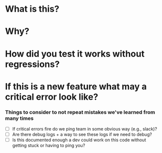 # What is this?

# Why?

# How did you test it works without  regressions?

# If this is a new feature what may a critical error look like? 

### Things to consider to not repeat mistakes we've learned from many times
- [ ] If critical errors fire do we ping team in some obvious way (e.g., slack)? 
- [ ] Are there debug logs + a way to see these logs if we need to debug?
- [ ] Is this documented enough a dev could work on this code without getting stuck or having to ping you?
